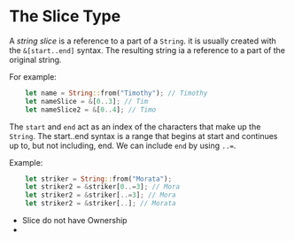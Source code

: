 # The Slice Type

A _string slice_ is a reference to a part of a `String`. it is usually created with the `&[start..end]` syntax. The resulting string ia a reference to a part of the original string.

For example:

```rust
    let name = String::from("Timothy"); // Timothy
    let nameSlice = &[0..3]; // Tim
    let nameSlice2 = &[0..4]; // Timo
```

The `start` and `end` act as an index of the characters that make up the `String`. The start..end syntax is a range that begins at start and continues up to, but not including, end. We can include `end` by using `..=`.

Example:

```rust
    let striker = String::from("Morata");
    let striker2 = &striker[0..=3]; // Mora
    let striker2 = &striker[..=3]; // Mora
    let striker2 = &striker[..]; // Morata
```

- Slice do not have Ownership
-

